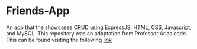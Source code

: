 # Friends-App
An app that the showcases CRUD using ExpressJS, HTML, CSS, Javascript, and MySQL.
This repository was an adaptation from Professor Arias code. This can be found visiting the following [link](https://github.com/arias-spu/friends-app) 
